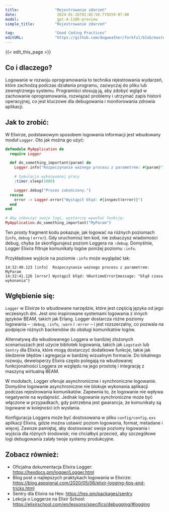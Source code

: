 ```yaml
---
title:                "Rejestrowanie zdarzeń"
date:                  2024-01-26T01:02:50.779259-07:00
model:                 gpt-4-1106-preview
simple_title:         "Rejestrowanie zdarzeń"

tag:                  "Good Coding Practices"
editURL:              "https://github.com/dogweather/forkful/blob/master/content/pl/elixir/logging.md"
---
```


{{< edit_this_page >}}

## Co i dlaczego?
Logowanie w rozwoju oprogramowania to technika rejestrowania wydarzeń, które zachodzą podczas działania programu, zazwyczaj do pliku lub zewnętrznego systemu. Programiści stosują ją, aby zdobyć wgląd w zachowanie oprogramowania, rozwiązać problemy i utrzymać zapis historii operacyjnej, co jest kluczowe dla debugowania i monitorowania zdrowia aplikacji.

## Jak to zrobić:
W Elixirze, podstawowym sposobem logowania informacji jest wbudowany moduł `Logger`. Oto jak można go użyć:

```elixir
defmodule MyApplication do
  require Logger

  def do_something_important(param) do
    Logger.info("Rozpoczynanie ważnego procesu z parametrem: #{param}")

    # Symulacja wykonywanej pracy
    :timer.sleep(1000)

    Logger.debug("Proces zakończony.")
  rescue
    error -> Logger.error("Wystąpił błąd: #{inspect(error)}")
  end
end

# Aby zobaczyć swoje logi, wystarczy wywołać funkcję:
MyApplication.do_something_important("MyParam")
```

Ten prosty fragment kodu pokazuje, jak logować na różnych poziomach (`info`, `debug` i `error`). Gdy uruchomisz ten kod, nie zobaczysz wiadomości debug, chyba że skonfigurujesz poziom Loggera na `:debug`. Domyślnie, Logger Elixira filtruje komunikaty logów poniżej poziomu `:info`.

Przykładowe wyjście na poziomie `:info` może wyglądać tak:
```
14:32:40.123 [info]  Rozpoczynanie ważnego procesu z parametrem: MyParam
14:32:41.126 [error] Wystąpił błąd: %RuntimeError{message: "błąd czasu wykonania"}
```

## Wgłębienie się:
`Logger` w Elixirze to wbudowane narzędzie, które jest częścią języka od jego wczesnych dni. Jest ono inspirowane systemami logowania z innych języków BEAM, takich jak Erlang. Logger dostarcza różne poziomy logowania – `:debug`, `:info`, `:warn` i `:error` – i jest rozszerzalny, co pozwala na podpięcie różnych backendów do obsługi komunikatów logów.

Alternatywą dla wbudowanego Loggera w bardziej złożonych scenariuszach jest użycie bibliotek logowania, takich jak `Logstash` lub `Sentry` dla Elixira, które mogą dostarczyć dodatkowe funkcje, takie jak śledzenie błędów i agregacja w bardziej wizualnym formacie. Do lokalnego rozwoju, deweloperzy Elixira często polegają na wbudowanej funkcjonalności Loggera ze względu na jego prostotę i integrację z maszyną wirtualną BEAM.

W modułach, Logger oferuje asynchroniczne i synchroniczne logowanie. Domyślne logowanie asynchroniczne nie blokuje wykonania aplikacji podczas rejestrowania komunikatów. Zapewnia to, że logowanie nie wpływa negatywnie na wydajność. Jednak logowanie synchroniczne może być włączone w przypadkach, gdy potrzebna jest gwarancja, że komunikaty są logowane w kolejności ich wysłania.

Konfiguracja Loggera może być dostosowana w pliku `config/config.exs` aplikacji Elixira, gdzie można ustawić poziom logowania, format, metadane i więcej. Zawsze pamiętaj, aby dostosować swoje poziomy logowania i wyjścia dla różnych środowisk; nie chciałbyś przecież, aby szczegółowe logi debugowania zalały twoje systemy produkcyjne.

## Zobacz również:
- Oficjalna dokumentacja Elixira Logger: https://hexdocs.pm/logger/Logger.html
- Blog post o najlepszych praktykach logowania w Elixirze: https://blog.appsignal.com/2020/05/06/elixir-logging-tips-and-tricks.html
- Sentry dla Elixira na Hex: https://hex.pm/packages/sentry
- Lekcja o Loggerze na Elixir School: https://elixirschool.com/en/lessons/specifics/debugging/#logging
